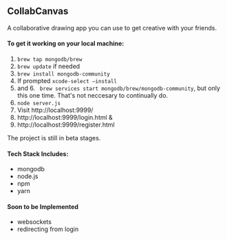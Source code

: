 ## CollabCanvas

A collaborative drawing app you can use to get creative with your friends.

#### To get it working on your local machine:

1. `brew tap mongodb/brew`
2. `brew update` if needed
3. `brew install mongodb-community`
4. If prompted `xcode-select –install`
5. and 6.	` brew services start mongodb/brew/mongodb-community`, but only this one time. That's not neccesary to continually do. 
6. `node server.js`
7. Visit http://localhost:9999/
8. http://localhost:9999/login.html
& 
10. http://localhost:9999/register.html 

The project is still in beta stages. 

#### Tech Stack Includes:
- mongodb
- node.js
- npm
- yarn 

#### Soon to be Implemented 
- websockets
- redirecting from login